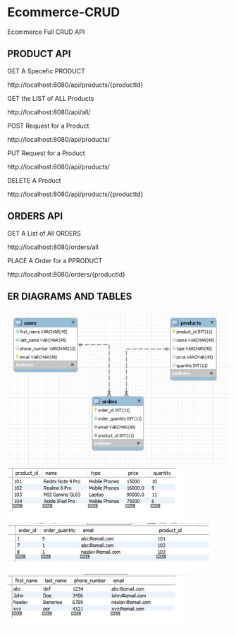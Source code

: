 # Ecommerce-CRUD

Ecommerce Full CRUD API

## PRODUCT API

GET A Specefic PRODUCT

http://localhost:8080/api/products/{productId}

GET the LIST of ALL Products

http://localhost:8080/api/all/

POST Request for a Product

http://localhost:8080/api/products/

PUT Request for a Product

http://localhost:8080/api/products/

DELETE A Product

http://localhost:8080/api/products/{productId}

## ORDERS API

GET A List of All ORDERS

http://localhost:8080/orders/all

PLACE A Order for a PPRODUCT

http://localhost:8080/orders/{productId}

## ER DIAGRAMS AND TABLES

![](images/Capture.JPG)  
![](images/Products.JPG)  
![](images/Orders.JPG)  
![](images/Users.JPG)
